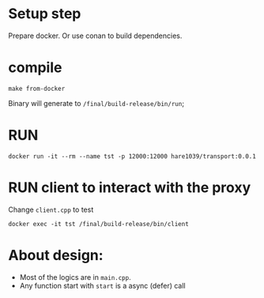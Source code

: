 # Setup step

Prepare docker. Or use conan to build dependencies.

# compile
```
make from-docker
```

Binary will generate to `/final/build-release/bin/run`;

# RUN
```
docker run -it --rm --name tst -p 12000:12000 hare1039/transport:0.0.1
```

# RUN client to interact with the proxy
Change `client.cpp` to test
```
docker exec -it tst /final/build-release/bin/client
```

# About design:
- Most of the logics are in `main.cpp`.
- Any function start with `start` is a async (defer) call